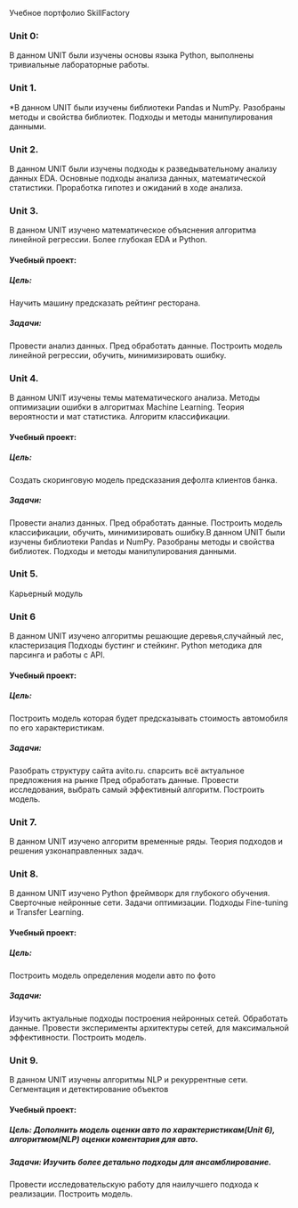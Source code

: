 Учебное портфолио SkillFactory 

### Unit 0:
В данном UNIT были изучены основы языка Python, выполнены тривиальные лабораторные работы.

### Unit 1.
*В данном UNIT были изучены библиотеки Pandas и NumPy.
Разобраны методы и свойства библиотек.
Подходы и методы манипулирования данными.

### Unit 2.
В данном UNIT были изучены подходы к разведывательному анализу данных EDA.
Основные подходы анализа данных, математической статистики.
Проработка гипотез и ожиданий в ходе анализа.

### Unit 3.
В данном UNIT изучено математическое объяснения алгоритма линейной регрессии.
Более глубокая EDA и Python.

#### Учебный проект:
##### Цель:
Научить машину предсказать рейтинг ресторана.
##### Задачи:
Провести анализ данных.
Пред обработать данные.
Построить модель линейной регрессии, обучить, минимизировать ошибку.

### Unit 4.
В данном UNIT изучены темы математического анализа.
Методы оптимизации ошибки в алгоритмах  Machine Learning.
Теория вероятности и мат статистика.
Алгоритм классификации.

#### Учебный проект:
##### Цель:
Создать скоринговую модель предсказания дефолта клиентов банка.
##### Задачи:
Провести анализ данных.
Пред обработать данные.
Построить модель классификации, обучить, минимизировать ошибку.В данном UNIT были изучены библиотеки Pandas и NumPy.
Разобраны методы и свойства библиотек.
Подходы и методы манипулирования  данными.

### Unit 5.
Карьерный модуль

### Unit 6
В данном UNIT изучено алгоритмы решающие деревья,случайный лес, кластеризация
Подходы бустинг и стейкинг.
Python методика для парсинга и работы с API.

#### Учебный проект:
##### Цель:
Построить модель которая будет предсказывать стоимость автомобиля по его характеристикам.
##### Задачи:
Разобрать структуру сайта avito.ru. спарсить всё актуальное предложения на рынке
Пред обработать данные.
Провести исследования, выбрать самый эффективный алгоритм.
Построить модель.

### Unit 7.
В данном UNIT изучено алгоритм временные ряды.
Теория подходов и решения узконаправленных задач.

### Unit 8.
В данном UNIT изучено Python фреймворк для глубокого обучения.
Сверточные нейронные сети.
Задачи оптимизации.
Подходы Fine-tuning и Transfer Learning.

#### Учебный проект:
##### Цель:
Построить модель определения модели авто по фото
##### Задачи:
Изучить актуальные подходы построения нейронных сетей.
Обработать данные.
Провести эксперименты архитектуры сетей, для максимальной эффективности.
Построить модель.

### Unit 9.
В данном UNIT изучены алгоритмы NLP и рекуррентные сети.
Сегментация и детектирование объектов

#### Учебный проект:
##### Цель: Дополнить модель оценки авто по характеристикам(Unit 6), алгоритмом(NLP) оценки коментария для авто.
##### Задачи: Изучить более детально подходы для ансамблирование.
Провести исследовательскую работу для наилучшего подхода к реализации.
Построить модель.
